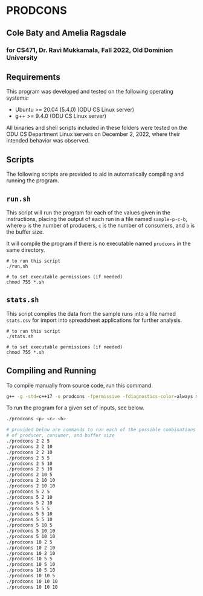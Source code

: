 # PRODCONS

## Cole Baty and Amelia Ragsdale

### for CS471, Dr. Ravi Mukkamala, Fall 2022, Old Dominion University

## Requirements

This program was developed and tested on the following operating systems:

* Ubuntu >= 20.04 (5.4.0) (ODU CS Linux server)
* g++ >= 9.4.0 (ODU CS Linux server)

All binaries and shell scripts included in these folders were tested on the ODU 
CS Department Linux servers on December 2, 2022, where their intended behavior 
was observed.

## Scripts

The following scripts are provided to aid in automatically compiling and running
the program.

## `run.sh`

This script will run the program for each of the values given in the
instructions, placing the output of each run in a file named `sample-p-c-b`,
where `p` is the number of producers, `c` is the number of consumers, and `b` 
is the buffer size.  

It will compile the program if there is no executable named `prodcons` in the 
same directory.

```
# to run this script
./run.sh

# to set executable permissions (if needed)
chmod 755 *.sh
```

## `stats.sh`
This script compiles the data from the sample runs into a file named `stats.csv`
for import into spreadsheet applications for further analysis.  

```
# to run this script
./stats.sh

# to set executable permissions (if needed)
chmod 755 *.sh
```
## Compiling and Running

To compile manually from source code, run this command.
```bash
g++ -g -std=c++17 -o prodcons -fpermissive -fdiagnostics-color=always main.cpp -lpthread
```

To run the program for a given set of inputs, see below.
```bash
./prodcons <p> <c> <b>

# provided below are commands to run each of the possible combinations
# of producer, consumer, and buffer size
./prodcons 2 2 5
./prodcons 2 2 10
./prodcons 2 2 10
./prodcons 2 5 5
./prodcons 2 5 10
./prodcons 2 5 10
./prodcons 2 10 5
./prodcons 2 10 10
./prodcons 2 10 10
./prodcons 5 2 5
./prodcons 5 2 10
./prodcons 5 2 10
./prodcons 5 5 5
./prodcons 5 5 10
./prodcons 5 5 10
./prodcons 5 10 5
./prodcons 5 10 10
./prodcons 5 10 10
./prodcons 10 2 5
./prodcons 10 2 10
./prodcons 10 2 10
./prodcons 10 5 5
./prodcons 10 5 10
./prodcons 10 5 10
./prodcons 10 10 5
./prodcons 10 10 10
./prodcons 10 10 10
```